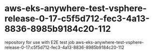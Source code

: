 # aws-eks-anywhere-test-vsphere-release-0-17-c5f5d712-fec3-4a13-8836-8985b9184c20-112
repository for use with E2E test job aws-eks-anywhere-test-vsphere-release-0-17:c5f5d712-fec3-4a13-8836-8985b9184c20-112
